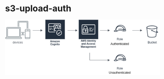# s3-upload-auth

![alt text](https://github.com/mmackenzie-syd/s3-upload-auth/blob/master/AWS-upload-scheme-auth.png) 

